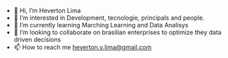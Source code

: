 - 👋 Hi, I’m Heverton Lima
- 👀 I’m interested in Development, tecnologie, principals and people.
- 🌱 I’m currently learning Marching Learning and Data Analisys
- 💞️ I’m looking to collaborate on brasilian enterprises to optimize they data driven decisions
- 📫 How to reach me heverton.v.lima@gmail.com

<!---
tonheverton/tonheverton is a ✨ special ✨ repository because its `README.md` (this file) appears on your GitHub profile.
You can click the Preview link to take a look at your changes.
--->
